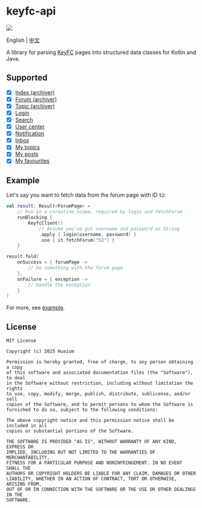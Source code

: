 # keyfc-api

[![](https://jitpack.io/v/huaium/keyfc-api.svg)](https://jitpack.io/#huaium/keyfc-api)

English | [中文](README_zh-cn.md)

A library for parsing [KeyFC](https://keyfc.net/bbs/archiver/) pages into structured data classes for Kotlin and Java.

## Supported

- [x] [Index (archiver)](https://keyfc.net/bbs/archiver/index.aspx)
- [x] [Forum (archiver)](https://keyfc.net/bbs/archiver/showforum-52.aspx)
- [x] [Topic (archiver)](https://keyfc.net/bbs/archiver/showtopic-70169.aspx)
- [x] [Login](https://keyfc.net/bbs/login.aspx)
- [x] [Search](https://keyfc.net/bbs/search.aspx)
- [x] [User center](https://keyfc.net/bbs/usercp.aspx)
- [x] [Notification](https://keyfc.net/bbs/usercpnotice.aspx?filter=all)
- [x] [Inbox](https://keyfc.net/bbs/usercpinbox.aspx)
- [x] [My topics](https://keyfc.net/bbs/mytopics.aspx)
- [x] [My posts](https://keyfc.net/bbs/myposts.aspx)
- [x] [My favourites](https://keyfc.net/bbs/usercpsubscribe.aspx)

## Example

Let's say you want to fetch data from the forum page with ID `52`:

```kotlin
val result: Result<ForumPage> =
    // Run in a coroutine scope, required by login and fetchForum
    runBlocking {
        KeyfcClient()
            // Assume you've got username and password as String
            .apply { login(username, password) }
            .use { it.fetchForum("52") }
    }

result.fold(
    onSuccess = { forumPage ->
        // Do something with the forum page
    },
    onFailure = { exception ->
        // Handle the exception
    }
)
```

For more, see [example](example).

## License

```
MIT License

Copyright (c) 2025 Huaium

Permission is hereby granted, free of charge, to any person obtaining a copy
of this software and associated documentation files (the "Software"), to deal
in the Software without restriction, including without limitation the rights
to use, copy, modify, merge, publish, distribute, sublicense, and/or sell
copies of the Software, and to permit persons to whom the Software is
furnished to do so, subject to the following conditions:

The above copyright notice and this permission notice shall be included in all
copies or substantial portions of the Software.

THE SOFTWARE IS PROVIDED "AS IS", WITHOUT WARRANTY OF ANY KIND, EXPRESS OR
IMPLIED, INCLUDING BUT NOT LIMITED TO THE WARRANTIES OF MERCHANTABILITY,
FITNESS FOR A PARTICULAR PURPOSE AND NONINFRINGEMENT. IN NO EVENT SHALL THE
AUTHORS OR COPYRIGHT HOLDERS BE LIABLE FOR ANY CLAIM, DAMAGES OR OTHER
LIABILITY, WHETHER IN AN ACTION OF CONTRACT, TORT OR OTHERWISE, ARISING FROM,
OUT OF OR IN CONNECTION WITH THE SOFTWARE OR THE USE OR OTHER DEALINGS IN THE
SOFTWARE.
```